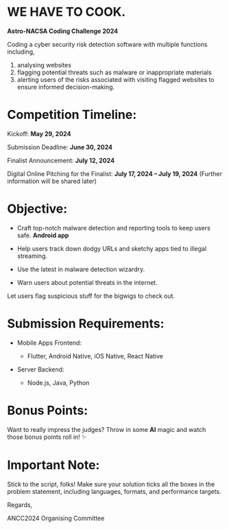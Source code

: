 # WE HAVE TO COOK.

**Astro-NACSA Coding Challenge 2024**

Coding a cyber security risk detection software with multiple functions including, 

1. analysing websites 
2. flagging potential threats such as malware or inappropriate materials 
3. alerting users of the risks associated with visiting flagged websites to ensure informed decision-making.



# Competition Timeline:

Kickoff: **May 29, 2024**

Submission Deadline: **June 30, 2024**

Finalist Announcement: **July 12, 2024**

Digital Online Pitching for the Finalist: **July 17, 2024 – July 19, 2024** (Further information will be shared later)



# Objective:

- Craft top-notch malware detection and reporting tools to keep users safe. **Android app**

- Help users track down dodgy URLs and sketchy apps tied to illegal streaming.

- Use the latest in malware detection wizardry.

- Warn users about potential threats in the internet.

Let users flag suspicious stuff for the bigwigs to check out.



# Submission Requirements:

- Mobile Apps Frontend: 
    - Flutter, Android Native, iOS Native, React Native

- Server Backend: 
    - Node.js, Java, Python



# Bonus Points:

Want to really impress the judges? Throw in some **AI** magic and watch those bonus points roll in! ✨



# Important Note:

Stick to the script, folks! Make sure your solution ticks all the boxes in the problem statement, including languages, formats, and performance targets.



Regards,

ANCC2024 Organising Committee
